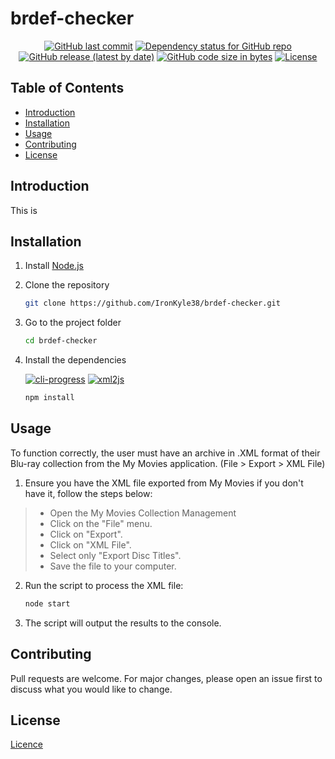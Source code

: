 # brdef-checker

<div align="center">
    <p>
        <a href="https://github.com/IronKyle38/brdef-checker/commits/main"><img
            src="https://img.shields.io/github/last-commit/IronKyle38/brdef-checker"
            alt="GitHub last commit" /></a>
        <a href="https://github.com/IronKyle38/brdef-checker/network/dependencies"><img
            src="https://img.shields.io/librariesio/github/IronKyle38/brdef-checker"
            alt="Dependency status for GitHub repo" /></a>
        <a href="https://github.com/IronKyle38/brdef-checker/releases/latest"><img
            src="https://img.shields.io/github/v/release/IronKyle38/brdef-checker?display_name=tag&include_prereleases"
            alt="GitHub release (latest by date)" /></a>
        <a href="https://github.com/IronKyle38/brdef-checker"><img
            src="https://img.shields.io/github/languages/code-size/IronKyle38/brdef-checker"
            alt="GitHub code size in bytes" /></a>
        <a href="LICENSE"><img
            src="https://img.shields.io/github/license/IronKyle38/brdef-checker"
            alt="License" /></a>
    </p>
</div>

## Table of Contents

- [Introduction](#introduction)
- [Installation](#installation)
- [Usage](#usage)
- [Contributing](#contributing)
- [License](#license)

## Introduction

This is 

## Installation

1. Install [Node.js](https://nodejs.org/en/download/prebuilt-binaries)

2. Clone the repository
    
    ```bash
    git clone https://github.com/IronKyle38/brdef-checker.git
    ```

3. Go to the project folder

    ```bash
    cd brdef-checker
    ```

4. Install the dependencies

    [![cli-progress](https://img.shields.io/github/package-json/dependency-version/IronKyle38/brdef-checker/cli-progress)](https://github.com/npkgz/cli-progress)
    [![xml2js](https://img.shields.io/github/package-json/dependency-version/IronKyle38/brdef-checker/xml2js)](https://github.com/Leonidas-from-XIV/node-xml2js)

    ```bash
    npm install
    ```

## Usage

To function correctly, the user must have an archive in .XML format of their Blu-ray collection from the My Movies application. (File > Export > XML File)

1. Ensure you have the XML file exported from My Movies if you don't have it, follow the steps below:
> - Open the My Movies Collection Management
> - Click on the "File" menu.
> - Click on "Export".
> - Click on "XML File".
> - Select only "Export Disc Titles".
> - Save the file to your computer.

2. Run the script to process the XML file:

    ```bash
    node start
    ```

3. The script will output the results to the console.

## Contributing

Pull requests are welcome. For major changes, please open an issue first to discuss what you would like to change.

## License

[Licence](https://github.com/IronKyle38/brdef-checker/blob/main/LICENSE)
